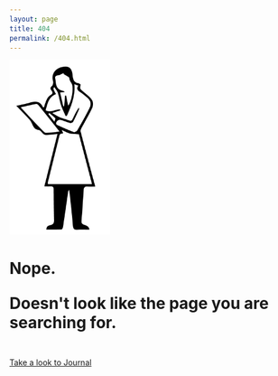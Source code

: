 ```yaml
---
layout: page
title: 404
permalink: /404.html
---
```


<!-- <img src="http://payload399.cargocollective.com/1/10/325579/10282917/404.png" alt="404 img"> -->
<img src="/images/404.png" alt="404 img" height="309" width="178">
<br>
<h1>
Nope.
<p>Doesn't look like the page you are searching for.</h1></p>
<br>
<a href="http://fabriziogoglia.com//journal/" class="button">Take a look to Journal</a>
